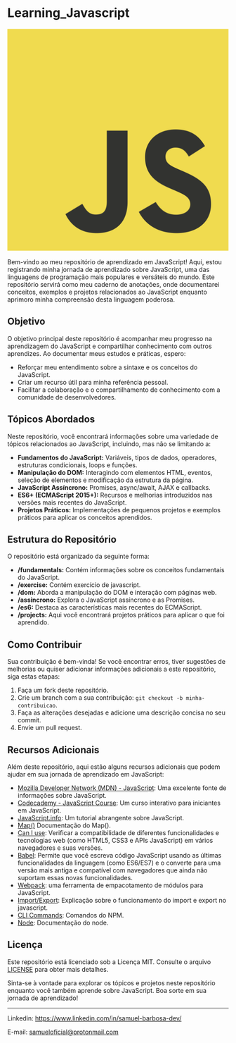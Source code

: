 # Learning_Javascript
![JavaScript Logo](https://raw.githubusercontent.com/voodootikigod/logo.js/master/js.png)

Bem-vindo ao meu repositório de aprendizado em JavaScript! Aqui, estou registrando minha jornada de aprendizado sobre JavaScript, uma das linguagens de programação mais populares e versáteis do mundo. Este repositório servirá como meu caderno de anotações, onde documentarei conceitos, exemplos e projetos relacionados ao JavaScript enquanto aprimoro minha compreensão desta linguagem poderosa.

## Objetivo

O objetivo principal deste repositório é acompanhar meu progresso na aprendizagem do JavaScript e compartilhar conhecimento com outros aprendizes. Ao documentar meus estudos e práticas, espero:

- Reforçar meu entendimento sobre a sintaxe e os conceitos do JavaScript.
- Criar um recurso útil para minha referência pessoal.
- Facilitar a colaboração e o compartilhamento de conhecimento com a comunidade de desenvolvedores.

## Tópicos Abordados

Neste repositório, você encontrará informações sobre uma variedade de tópicos relacionados ao JavaScript, incluindo, mas não se limitando a:

- **Fundamentos do JavaScript:** Variáveis, tipos de dados, operadores, estruturas condicionais, loops e funções.
- **Manipulação do DOM:** Interagindo com elementos HTML, eventos, seleção de elementos e modificação da estrutura da página.
- **JavaScript Assíncrono:** Promises, async/await, AJAX e callbacks.
- **ES6+ (ECMAScript 2015+):** Recursos e melhorias introduzidos nas versões mais recentes do JavaScript.
- **Projetos Práticos:** Implementações de pequenos projetos e exemplos práticos para aplicar os conceitos aprendidos.

## Estrutura do Repositório

O repositório está organizado da seguinte forma:

- **/fundamentals:** Contém informações sobre os conceitos fundamentais do JavaScript.
- **/exercise:** Contém exercício de javascript.
- **/dom:** Aborda a manipulação do DOM e interação com páginas web.
- **/assincrono:** Explora o JavaScript assíncrono e as Promises.
- **/es6:** Destaca as características mais recentes do ECMAScript.
- **/projects:** Aqui você encontrará projetos práticos para aplicar o que foi aprendido.


## Como Contribuir

Sua contribuição é bem-vinda! Se você encontrar erros, tiver sugestões de melhorias ou quiser adicionar informações adicionais a este repositório, siga estas etapas:

1. Faça um fork deste repositório.
2. Crie um branch com a sua contribuição: `git checkout -b minha-contribuicao`.
3. Faça as alterações desejadas e adicione uma descrição concisa no seu commit.
4. Envie um pull request.

## Recursos Adicionais

Além deste repositório, aqui estão alguns recursos adicionais que podem ajudar em sua jornada de aprendizado em JavaScript:

- [Mozilla Developer Network (MDN) - JavaScript](https://developer.mozilla.org/en-US/docs/Web/JavaScript): Uma excelente fonte de informações sobre JavaScript.
- [Codecademy - JavaScript Course](https://www.codecademy.com/learn/introduction-to-javascript): Um curso interativo para iniciantes em JavaScript.
- [JavaScript.info](https://javascript.info/): Um tutorial abrangente sobre JavaScript.
- [Map()](https://developer.mozilla.org/pt-BR/docs/Web/JavaScript/Reference/Global_Objects/Array/map) Documentação do Map().
- [Can I use](https://caniuse.com/): Verificar a compatibilidade de diferentes funcionalidades e tecnologias web (como HTML5, CSS3 e APIs JavaScript) em vários navegadores e suas versões.
- [Babel](https://babeljs.io/): Permite que você escreva código JavaScript usando as últimas funcionalidades da linguagem (como ES6/ES7) e o converte para uma versão mais antiga e compatível com navegadores que ainda não suportam essas novas funcionalidades.
- [Webpack](https://webpack.js.org/): uma ferramenta de empacotamento de módulos para JavaScript.
- [Import/Export](https://developer.mozilla.org/pt-BR/docs/Web/JavaScript/Reference/Statements/export): Explicação sobre o funcionamento do import e export no javascript.
- [CLI Commands](https://docs.npmjs.com/cli/v9/commands?v=true): Comandos do NPM.
- [Node](https://nodejs.org/pt/learn/getting-started/introduction-to-nodejs): Documentação do node.

## Licença

Este repositório está licenciado sob a Licença MIT. Consulte o arquivo [LICENSE](LICENSE) para obter mais detalhes.

Sinta-se à vontade para explorar os tópicos e projetos neste repositório enquanto você também aprende sobre JavaScript. Boa sorte em sua jornada de aprendizado!

---
Linkedin: <https://www.linkedin.com/in/samuel-barbosa-dev/> 

E-mail: <samueloficial@protonmail.com>